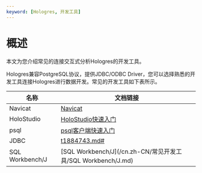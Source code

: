 ```yaml
---
keyword: [Hologres, 开发工具]
---
```


# 概述

本文为您介绍常见的连接交互式分析Hologres的开发工具。

Hologres兼容PostgreSQL协议，提供JDBC/ODBC Driver，您可以选择熟悉的开发工具连接Hologres进行数据开发。常见的开发工具如下表所示。

|名称|文档链接|
|--|----|
|Navicat|[Navicat](/cn.zh-CN/常见开发工具/Navicat.md)|
|HoloStudio|[HoloStudio快速入门](/cn.zh-CN/基于HoloStudio的开发/HoloStudio快速入门.md)|
|psql|[psql客户端快速入门](/cn.zh-CN/快速入门/psql客户端快速入门.md)|
|JDBC|[t1884743.md\#](/cn.zh-CN/常见开发工具/JDBC.md)|
|SQL Workbench/J|[SQL Workbench/J](/cn.zh-CN/常见开发工具/SQL Workbench/J.md)|

